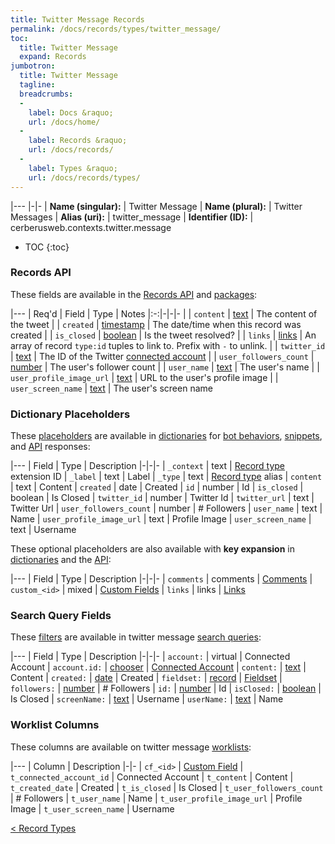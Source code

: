 ```yaml
---
title: Twitter Message Records
permalink: /docs/records/types/twitter_message/
toc:
  title: Twitter Message
  expand: Records
jumbotron:
  title: Twitter Message
  tagline: 
  breadcrumbs:
  -
    label: Docs &raquo;
    url: /docs/home/
  -
    label: Records &raquo;
    url: /docs/records/
  -
    label: Types &raquo;
    url: /docs/records/types/
---
```


|---
|-|-
| **Name (singular):** | Twitter Message
| **Name (plural):** | Twitter Messages
| **Alias (uri):** | twitter_message
| **Identifier (ID):** | cerberusweb.contexts.twitter.message

* TOC
{:toc}

### Records API

These fields are available in the [Records API](/docs/api/endpoints/records/) and [packages](/docs/packages/):

|---
| Req'd | Field | Type | Notes
|:-:|-|-|-
|   | `content` | [text](/docs/records/fields/types/text/) | The content of the tweet 
|   | `created` | [timestamp](/docs/records/fields/types/timestamp/) | The date/time when this record was created 
|   | `is_closed` | [boolean](/docs/records/fields/types/boolean/) | Is the tweet resolved? 
|   | `links` | [links](/docs/records/fields/types/links/) | An array of record `type:id` tuples to link to. Prefix with `-` to unlink. 
|   | `twitter_id` | [text](/docs/records/fields/types/text/) | The ID of the Twitter [connected account](/docs/records/types/connected_account/) 
|   | `user_followers_count` | [number](/docs/records/fields/types/number/) | The user's follower count 
|   | `user_name` | [text](/docs/records/fields/types/text/) | The user's name 
|   | `user_profile_image_url` | [text](/docs/records/fields/types/text/) | URL to the user's profile image 
|   | `user_screen_name` | [text](/docs/records/fields/types/text/) | The user's screen name 

### Dictionary Placeholders

These [placeholders](/docs/bots/scripting/placeholders/) are available in [dictionaries](/docs/bots/behaviors/dictionaries/) for [bot behaviors](/docs/bots/behaviors/), [snippets](/docs/snippets/), and [API](/docs/api/) responses:

|---
| Field | Type | Description
|-|-|-
| `_context` | text | [Record type](/docs/records/types/) extension ID
| `_label` | text | Label
| `_type` | text | [Record type](/docs/records/types/) alias
| `content` | text | Content
| `created` | date | Created
| `id` | number | Id
| `is_closed` | boolean | Is Closed
| `twitter_id` | number | Twitter Id
| `twitter_url` | text | Twitter Url
| `user_followers_count` | number | # Followers
| `user_name` | text | Name
| `user_profile_image_url` | text | Profile Image
| `user_screen_name` | text | Username

These optional placeholders are also available with **key expansion** in [dictionaries](/docs/bots/behaviors/dictionaries/key-expansion/) and the [API](/docs/api/responses/#expanding-keys-in-api-requests):

|---
| Field | Type | Description
|-|-|-
| `comments` | comments | [Comments](/docs/bots/behaviors/dictionaries/key-expansion/#comments)
| `custom_<id>` | mixed | [Custom Fields](/docs/bots/behaviors/dictionaries/key-expansion/#custom-fields)
| `links` | links | [Links](/docs/bots/behaviors/dictionaries/key-expansion/#links)
	
### Search Query Fields

These [filters](/docs/search/filters/) are available in twitter message [search queries](/docs/search/):

|---
| Field | Type | Description
|-|-|-
| `account:` | virtual | Connected Account
| `account.id:` | [chooser](/docs/search/filters/choosers/) | [Connected Account](/docs/records/types/connected_account/)
| `content:` | [text](/docs/search/filters/text/) | Content
| `created:` | [date](/docs/search/filters/dates/) | Created
| `fieldset:` | [record](/docs/search/deep-search/) | [Fieldset](/docs/records/types/custom_fieldset/)
| `followers:` | [number](/docs/search/filters/numbers/) | # Followers
| `id:` | [number](/docs/search/filters/numbers/) | Id
| `isClosed:` | [boolean](/docs/search/filters/booleans/) | Is Closed
| `screenName:` | [text](/docs/search/filters/text/) | Username
| `userName:` | [text](/docs/search/filters/text/) | Name
	
### Worklist Columns

These columns are available on twitter message [worklists](/docs/worklists/):

|---
| Column | Description
|-|-
| `cf_<id>` | [Custom Field](/docs/records/types/custom_field/)
| `t_connected_account_id` | Connected Account
| `t_content` | Content
| `t_created_date` | Created
| `t_is_closed` | Is Closed
| `t_user_followers_count` | # Followers
| `t_user_name` | Name
| `t_user_profile_image_url` | Profile Image
| `t_user_screen_name` | Username

<div class="section-nav">
	<div class="left">
		<a href="/docs/records/types/" class="prev">&lt; Record Types</a>
	</div>
	<div class="right align-right">
	</div>
</div>
<div class="clear"></div>